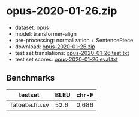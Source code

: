 # opus-2020-01-26.zip

* dataset: opus
* model: transformer-align
* pre-processing: normalization + SentencePiece
* download: [opus-2020-01-26.zip](https://object.pouta.csc.fi/OPUS-MT-models/hu-sv/opus-2020-01-26.zip)
* test set translations: [opus-2020-01-26.test.txt](https://object.pouta.csc.fi/OPUS-MT-models/hu-sv/opus-2020-01-26.test.txt)
* test set scores: [opus-2020-01-26.eval.txt](https://object.pouta.csc.fi/OPUS-MT-models/hu-sv/opus-2020-01-26.eval.txt)

## Benchmarks

| testset               | BLEU  | chr-F |
|-----------------------|-------|-------|
| Tatoeba.hu.sv 	| 52.6 	| 0.686 |

